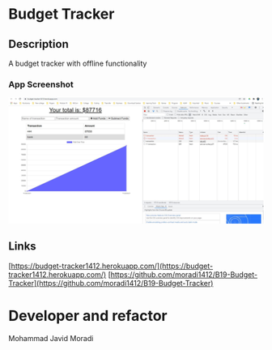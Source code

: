 # Budget Tracker
## Description
A budget tracker with offline functionality 

### App Screenshot

![](./Capture.JPG)

## Links 

[https://budget-tracker1412.herokuapp.com/](https://budget-tracker1412.herokuapp.com/)
[https://github.com/moradi1412/B19-Budget-Tracker](https://github.com/moradi1412/B19-Budget-Tracker)




# Developer and refactor 
Mohammad Javid Moradi 
